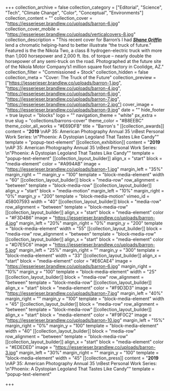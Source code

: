 +++
collection_archive = false
collection_category = ["Editorial", "Science", "Tech", "Climate Change", "Color", "Conceptual", "Environments"]
collection_content = ""
collection_cover = "https://jesserieser.brandlew.co/uploads/barron-6.jpg"
collection_cover_mobile = "https://jesserieser.brandlew.co/uploads/verticalcovers-8.jpg"
collection_description = "This recent cover for Barron’s I had [**_Shane Griffin_**](http://www.shanegriffin.nyc) lend a chromatic helping-hand to better illustrate “the truck of future.” Featured is the the Nikola Two, a class 8 hydrogen-electric truck with more than 1,000 horsepower and 2,000 ft. lbs. of torque – nearly double the horsepower of any semi-truck on the road. Photographed at the future site of the Nikola Motor Company’s1 million square foot factory in Coolidge, AZ.⁠"
collection_filter = "Commissioned + Stock"
collection_hidden = false
collection_meta = "Cover: The Truck of the Future"
collection_preview = ["https://jesserieser.brandlew.co/uploads/barron-1.jpg", "https://jesserieser.brandlew.co/uploads/barron-4.jpg", "https://jesserieser.brandlew.co/uploads/barron-6.jpg", "https://jesserieser.brandlew.co/uploads/barron-7.jpg", "https://jesserieser.brandlew.co/uploads/barron-2.jpg"]
cover_image = "https://jesserieser.brandlew.co/uploads/barron-9.jpg"
date = ""
hide_footer = true
layout = "blocks"
logo = ""
navigation_theme = "white"
px_extra = true
slug = "collections/barrons-cover"
theme_color = "#B8EEBC"
theme_color_all_works = "#E69DFB"
title = "Barron's "
[[collection_awards]]
content = "**2019**  \nAP 35: American Photography Annual 35  \nBest Personal Work Series:  \n\"Phoenix: A Dystopian Legoland That Tastes Like Candy\""
template = "popup-text-element"
[[collection_exhibition]]
content = "**2019**  \nAP 35: American Photography Annual 35  \nBest Personal Work Series:  \n\"Phoenix: A Dystopian Legoland That Tastes Like Candy\""
template = "popup-text-element"
[[collection_layout_builder]]
align_x = "start"
block = "media-element"
color = "#A994AB"
image = "https://jesserieser.brandlew.co/uploads/barron-1.jpg"
margin_left = "35%"
margin_right = ""
margin_y = "100"
template = "block-media-element"
width = "60"
[[collection_layout_builder]]
block = "media-row"
row_alignment = "between"
template = "block-media-row"
[[collection_layout_builder]]
align_y = "start"
block = "media-motion"
margin_left = "10%"
margin_right = "0%"
margin_y = "200"
template = "block-media-motion"
vimeo_id = 458007593
width = "40"
[[collection_layout_builder]]
block = "media-row"
row_alignment = "between"
template = "block-media-row"
[[collection_layout_builder]]
align_x = "start"
block = "media-element"
color = "#F3D4B6"
image = "https://jesserieser.brandlew.co/uploads/barron-4.jpg"
margin_left = "20%"
margin_right = "0%"
margin_y = "200"
template = "block-media-element"
width = "55"
[[collection_layout_builder]]
block = "media-row"
row_alignment = "between"
template = "block-media-row"
[[collection_layout_builder]]
align_x = "start"
block = "media-element"
color = "#D7E5C6"
image = "https://jesserieser.brandlew.co/uploads/barron-5.jpg"
margin_left = "25%"
margin_right = ""
margin_y = "300"
template = "block-media-element"
width = "33"
[[collection_layout_builder]]
align_x = "start"
block = "media-element"
color = "#E6CAE4"
image = "https://jesserieser.brandlew.co/uploads/barron-6.jpg"
margin_right = "10%"
margin_y = "100"
template = "block-media-element"
width = "25"
[[collection_layout_builder]]
block = "media-row"
row_alignment = "between"
template = "block-media-row"
[[collection_layout_builder]]
align_x = "start"
block = "media-element"
color = "#F9D3D3"
image = "https://jesserieser.brandlew.co/uploads/barron-7.jpg"
margin_left = "40%"
margin_right = ""
margin_y = "100"
template = "block-media-element"
width = "45"
[[collection_layout_builder]]
block = "media-row"
row_alignment = "between"
template = "block-media-row"
[[collection_layout_builder]]
align_x = "start"
block = "media-element"
color = "#F9F0C2"
image = "https://jesserieser.brandlew.co/uploads/barron-10.jpg"
margin_left = "15%"
margin_right = "0%"
margin_y = "100"
template = "block-media-element"
width = "40"
[[collection_layout_builder]]
block = "media-row"
row_alignment = "between"
template = "block-media-row"
[[collection_layout_builder]]
align_x = "start"
block = "media-element"
color = "#EDEDED"
image = "https://jesserieser.brandlew.co/uploads/barron-3.jpg"
margin_left = "30%"
margin_right = ""
margin_y = "100"
template = "block-media-element"
width = "45"
[[collection_press]]
content = "**2019**  \nAP 35: American Photography Annual 35  \nBest Personal Work Series:  \n\"Phoenix: A Dystopian Legoland That Tastes Like Candy\""
template = "popup-text-element"

+++
